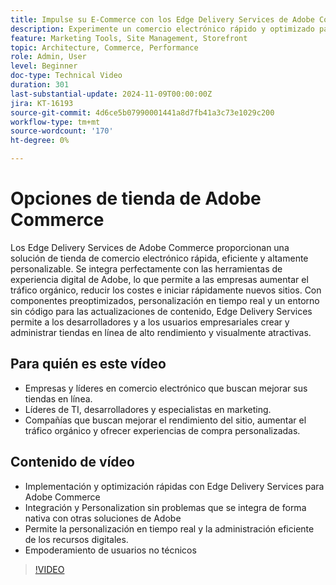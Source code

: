 ```yaml
---
title: Impulse su E-Commerce con los Edge Delivery Services de Adobe Commerce
description: Experimente un comercio electrónico rápido y optimizado para la optimización de los motores de búsqueda con Adobe Commerce. Aumenta el tráfico, ahorra costes y administra fácilmente tu tienda con Edge Delivery Services.
feature: Marketing Tools, Site Management, Storefront
topic: Architecture, Commerce, Performance
role: Admin, User
level: Beginner
doc-type: Technical Video
duration: 301
last-substantial-update: 2024-11-09T00:00:00Z
jira: KT-16193
source-git-commit: 4d6ce5b07990001441a8d7fb41a3c73e1029c200
workflow-type: tm+mt
source-wordcount: '170'
ht-degree: 0%

---
```



# Opciones de tienda de Adobe Commerce

Los Edge Delivery Services de Adobe Commerce proporcionan una solución de tienda de comercio electrónico rápida, eficiente y altamente personalizable.
Se integra perfectamente con las herramientas de experiencia digital de Adobe, lo que permite a las empresas aumentar el tráfico orgánico, reducir los costes e iniciar rápidamente nuevos sitios. Con componentes preoptimizados, personalización en tiempo real y un entorno sin código para las actualizaciones de contenido, Edge Delivery Services permite a los desarrolladores y a los usuarios empresariales crear y administrar tiendas en línea de alto rendimiento y visualmente atractivas.

## Para quién es este vídeo

- Empresas y líderes en comercio electrónico que buscan mejorar sus tiendas en línea.
- Líderes de TI, desarrolladores y especialistas en marketing.
- Compañías que buscan mejorar el rendimiento del sitio, aumentar el tráfico orgánico y ofrecer experiencias de compra personalizadas.

## Contenido de vídeo

- Implementación y optimización rápidas con Edge Delivery Services para Adobe Commerce
- Integración y Personalization sin problemas que se integra de forma nativa con otras soluciones de Adobe
- Permite la personalización en tiempo real y la administración eficiente de los recursos digitales.
- Empoderamiento de usuarios no técnicos

>[!VIDEO](https://video.tv.adobe.com/v/3431725?learn=on)
